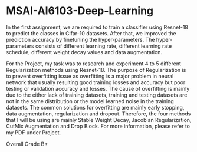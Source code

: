 # MSAI-AI6103-Deep-Learning

In the first assignment, we are required to train a classifier using Resnet-18 to predict the classes in Cifar-10 datasets. After that, we improved the prediction accuracy by finetuning the hyper-parameters. The hyper-parameters consists of different learning rate, different learning rate schedule, different weight decay values and data augmentation. 

For the Project, my task was to research and experiment 4 to 5 different Regularization methods using Resnet-18. The purpose of Regularization is to prevent overfitting issue as overfitting is a major problem in neural network that usually resulting good training losses and accuracy but poor testing or validation accuracy and losses.
The cause of overfitting is mainly due to the either lack of training datasets, training and testing datasets are not in the same distribution or the model learned noise in the training datasets. The common solutions for overfitting are mainly early stopping, data augmentation, regularization and dropout.
Therefore, the four methods that I will be using are mainly Stable Weight Decay, Jacobian Regularization, CutMix Augmentation and Drop Block. For more information, please refer to my PDF under Project.

Overall Grade B+
